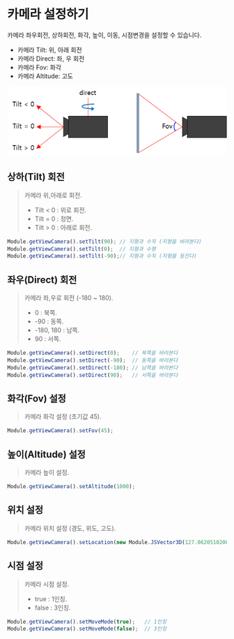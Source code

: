 # 카메라 설정하기

카메라 좌우회전, 상하회전, 화각, 높이, 이동, 시점변경을 설정할 수 있습니다.

* 카메라 Tilt: 위, 아래 회전
* 카메라 Direct: 좌, 우 회전
* 카메라 Fov: 화각
* 카메라 Altitude: 고도

![](../.gitbook/assets/camera.png)

## 상하(Tilt) 회전

> 카메라 위,아래로 회전.
>
> * Tilt < 0 : 위로 회전.
> * Tilt = 0 : 정면.
> * Tilt > 0 : 아래로 회전.

```javascript
Module.getViewCamera().setTilt(90);	// 지형과 수직 (지형을 바라본다)
Module.getViewCamera().setTilt(0);	// 지형과 수평
Module.getViewCamera().setTilt(-90);// 지형과 수직 (지형을 등진다)
```

## 좌우(Direct) 회전

> 카메라 좌,우로 회전 (-180 ~ 180).
>
> * 0 : 북쪽.
> * -90 : 동쪽.
> * -180, 180 : 남쪽.
> * 90 : 서쪽.

```javascript
Module.getViewCamera().setDirect(0);	// 북쪽을 바라본다
Module.getViewCamera().setDirect(-90);	// 동쪽을 바라본다
Module.getViewCamera().setDirect(-180);	// 남쪽을 바라본다
Module.getViewCamera().setDirect(90);	// 서쪽을 바라본다
```

## 화각(Fov) 설정

> 카메라 화각 설정 (초기값 45).

```javascript
Module.getViewCamera().setFov(45);
```

## 높이(Altitude) 설정

> 카메라 높이 설정.

```javascript
Module.getViewCamera().setAltitude(1000);
```

## 위치 설정

> 카메라 위치 설정 (경도, 위도, 고도).

```javascript
Module.getViewCamera().setLocation(new Module.JSVector3D(127.06205102069177, 37.50848251498306, 51.0700191501528));
```

## 시점 설정

> 카메라 시점 설정.
>
> * true : 1인칭.
> * false : 3인칭.

```javascript
Module.getViewCamera().setMoveMode(true);	// 1인칭
Module.getViewCamera().setMoveMode(false);	// 3인칭
```